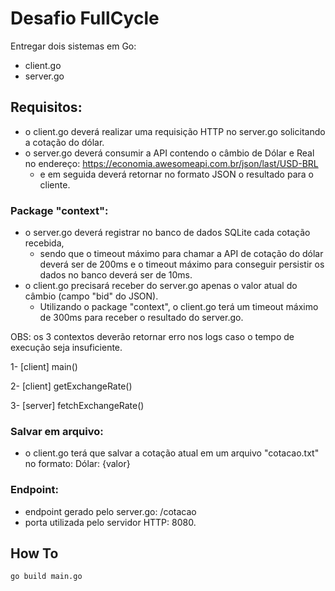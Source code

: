 # Desafio FullCycle

Entregar dois sistemas em Go:
- client.go
- server.go

## Requisitos:
- o client.go deverá realizar uma requisição HTTP no server.go solicitando a cotação do dólar.
- o server.go deverá consumir a API contendo o câmbio de Dólar e Real no endereço: https://economia.awesomeapi.com.br/json/last/USD-BRL
    - e em seguida deverá retornar no formato JSON o resultado para o cliente.

### Package "context":
- o server.go deverá registrar no banco de dados SQLite cada cotação recebida,
    - sendo que o timeout máximo para chamar a API de cotação do dólar deverá ser de 200ms e o timeout máximo para conseguir persistir os dados no banco deverá ser de 10ms.
- o client.go precisará receber do server.go apenas o valor atual do câmbio (campo "bid" do JSON).
    - Utilizando o package "context", o client.go terá um timeout máximo de 300ms para receber o resultado do server.go.

OBS: os 3 contextos deverão retornar erro nos logs caso o tempo de execução seja insuficiente.

1- [client] main()

2- [client] getExchangeRate()

3- [server] fetchExchangeRate()

### Salvar em arquivo:
- o client.go terá que salvar a cotação atual em um arquivo "cotacao.txt" no formato: Dólar: {valor}

### Endpoint:
- endpoint gerado pelo server.go: /cotacao
- porta utilizada pelo servidor HTTP: 8080.

## How To

```
go build main.go
```
